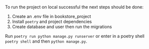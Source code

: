 To run the project on local successful the next steps should be done:

1. Create an .env file in bookstore_project
2. Install `poetry` and project dependencies
3. Create database and user then run the migrations

Run `poetry run python manage.py runserver` or enter in a poetry shell
`poetry shell` and then `python manage.py`.

